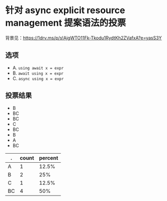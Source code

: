 # 针对 async explicit resource management 提案语法的投票

背景见：https://1drv.ms/p/s!AjgWTO11Fk-Tkodu1RydtKh2ZVafxA?e=yasS3Y

## 选项
- A. `using await x = expr`
- B. `await using x = expr`
- C. `async using x = expr`

## 投票结果
- B
- BC
- BC
- C
- BC
- B
- A
- BC

.|count|percent
---|---|---
A  | 1 | 12.5%
B  | 2 | 25%
C  | 1 | 12.5%
BC | 4 | 50%
